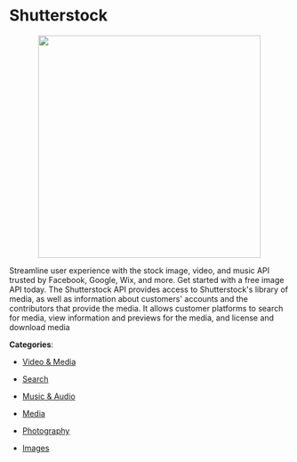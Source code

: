 # Shutterstock
<p align="center">
    <img width="400" src="https://raw.githubusercontent.com/apis-list/apis-list/apis/shutterstock/logo_256x256.png" />
</p>

Streamline user experience with the stock image, video, and music API trusted by Facebook, Google, Wix, and more. Get started with a free image API today. The Shutterstock API provides access to Shutterstock's library of media, as well as information about customers' accounts and the contributors that provide the media. It allows customer platforms to search for media, view information and previews for the media, and license and download media



**Categories**:

- [Video & Media](https://github.com/apis-list/apis-list#video-and-media)

- [Search](https://github.com/apis-list/apis-list#search)

- [Music & Audio](https://github.com/apis-list/apis-list#music-and-audio)

- [Media](https://github.com/apis-list/apis-list#media)

- [Photography](https://github.com/apis-list/apis-list#photography)

- [Images](https://github.com/apis-list/apis-list#images)



